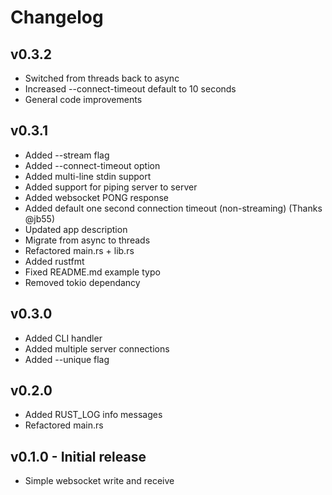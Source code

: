 # Changelog

## v0.3.2
* Switched from threads back to async
* Increased --connect-timeout default to 10 seconds
* General code improvements

## v0.3.1
* Added --stream flag
* Added --connect-timeout option
* Added multi-line stdin support
* Added support for piping server to server
* Added websocket PONG response
* Added default one second connection timeout (non-streaming) (Thanks @jb55)
* Updated app description
* Migrate from async to threads
* Refactored main.rs + lib.rs
* Added rustfmt
* Fixed README.md example typo
* Removed tokio dependancy

## v0.3.0
* Added CLI handler
* Added multiple server connections
* Added --unique flag

## v0.2.0
* Added RUST_LOG info messages
* Refactored main.rs

## v0.1.0 - Initial release
* Simple websocket write and receive
